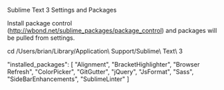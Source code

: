 Sublime Text 3 Settings and Packages

Install package control (http://wbond.net/sublime_packages/package_control) and packages will be pulled from settings.

cd /Users/brian/Library/Application\ Support/Sublime\ Text\ 3

"installed_packages":
[
  "Alignment",
  "BracketHighlighter",
  "Browser Refresh",
  "ColorPicker",
  "GitGutter",
  "jQuery",
  "JsFormat",
  "Sass",
  "SideBarEnhancements",
  "SublimeLinter"
]
